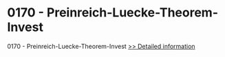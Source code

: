 # 0170 - Preinreich-Luecke-Theorem-Invest
0170 - Preinreich-Luecke-Theorem-Invest
[>> Detailed information](https://secure.shareit.com/shareit/product.html?productid=301003061&affiliateid=200057808)